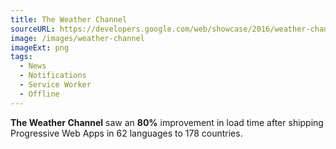 ```yaml
---
title: The Weather Channel
sourceURL: https://developers.google.com/web/showcase/2016/weather-channel
image: /images/weather-channel
imageExt: png
tags:
  - News
  - Notifications
  - Service Worker
  - Offline
---
```


**The Weather Channel** saw an **80%** improvement in load time after shipping
Progressive Web Apps in 62 languages to 178 countries.
